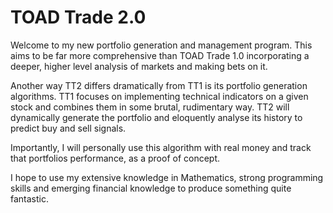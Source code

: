 # TOAD Trade 2.0
Welcome to my new portfolio generation and management program. This aims to be far more comprehensive than TOAD Trade 1.0 incorporating a deeper, higher level analysis of markets and making bets on it. 

Another way TT2 differs dramatically from TT1 is its portfolio generation algorithms. TT1 focuses on implementing technical indicators on a given stock and combines them in some brutal, rudimentary way. TT2 will dynamically generate the portfolio and eloquently analyse its history to predict buy and sell signals.

Importantly, I will personally use this algorithm with real money and track that portfolios performance, as a proof of concept. 

I hope to use my extensive knowledge in Mathematics, strong programming skills and emerging financial knowledge to produce something quite fantastic. 